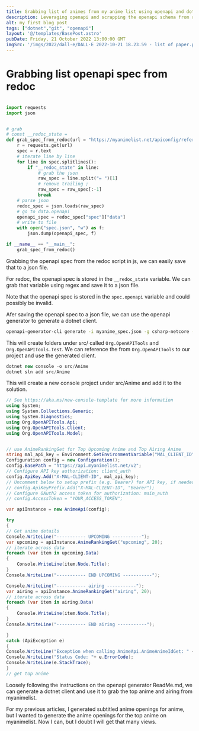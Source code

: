 ```yaml
---
title: Grabbing list of animes from my anime list using openapi and dotnet
description: Leveraging openapi and scrapping the openapi schema from redoc, I can generate a dotnet client to grab my anime list.
alt: my first blog post
tags: ["dotnet","git", "openapi"]
layout: '@/templates/BasePost.astro'
pubDate: Friday, 21 October 2022 13:00:00 GMT
imgSrc: '/imgs/2022/dall-e/DALL·E 2022-10-21 18.23.59 - list of paper.png'
---
```


# Grabbing list openapi spec from redoc

```python

import requests
import json


# grab 
# const __redoc_state =
def grab_spec_from_redoc(url = "https://myanimelist.net/apiconfig/references/api/v2"):
    r = requests.get(url)
    spec = r.text
    # iterate line by line
    for line in spec.splitlines():
        if "__redoc_state" in line:
            # grab the json
            raw_spec = line.split("= ")[1]
            # remove trailing ;
            raw_spec = raw_spec[:-1]
            break
    # parse json
    redoc_spec = json.loads(raw_spec)
    # go to data.openapi
    openapi_spec = redoc_spec["spec"]["data"]
    # write to file
    with open("spec.json", "w") as f:
        json.dump(openapi_spec, f)

if __name__ == "__main__":
    grab_spec_from_redoc()
```

Grabbing the openapi spec from the redoc script in js, we can easily save that to a json file.

For redoc, the openapi spec is stored in the `__redoc_state` variable. We can grab that variable using regex and save it to a json file.

Note that the openapi spec is stored in the `spec.openapi` variable and could possibly be invalid.

Afer saving the openapi spec to a json file, we can use the openapi generator to generate a dotnet client.

```bash
openapi-generator-cli generate -i myanime_spec.json -g csharp-netcore --additional-properties=targetFramework=net6.0 --additional-properties=nullableReferenceTypes=true
```

This will create folders under src/ called `Org.OpenAPITools` and `Org.OpenAPITools.Test`. We can reference the from `Org.OpenAPITools` to our project and use the generated client.

```csharp
dotnet new console -o src/Anime
dotnet sln add src/Anime
```

This will create a new console project under src/Anime and add it to the solution.

```csharp
// See https://aka.ms/new-console-template for more information
using System;
using System.Collections.Generic;
using System.Diagnostics;
using Org.OpenAPITools.Api;
using Org.OpenAPITools.Client;
using Org.OpenAPITools.Model;


// use AnimeRankingGet for Top Upcoming Anime and Top Airing Anime
string mal_api_key = Environment.GetEnvironmentVariable("MAL_CLIENT_ID");
Configuration config = new Configuration();
config.BasePath = "https://api.myanimelist.net/v2";
// Configure API key authorization: client_auth
config.ApiKey.Add("X-MAL-CLIENT-ID", mal_api_key);
// Uncomment below to setup prefix (e.g. Bearer) for API key, if needed
// config.ApiKeyPrefix.Add("X-MAL-CLIENT-ID", "Bearer");
// Configure OAuth2 access token for authorization: main_auth
// config.AccessToken = "YOUR_ACCESS_TOKEN";

var apiInstance = new AnimeApi(config);

try
{
// Get anime details
Console.WriteLine("----------- UPCOMING -----------");
var upcoming = apiInstance.AnimeRankingGet("upcoming", 20);
// iterate across data
foreach (var item in upcoming.Data)
{
    Console.WriteLine(item.Node.Title);
}
Console.WriteLine("----------- END UPCOMING -----------");

Console.WriteLine("----------- airing -----------");
var airing = apiInstance.AnimeRankingGet("airing", 20);
// iterate across data
foreach (var item in airing.Data)
{
    Console.WriteLine(item.Node.Title);
}
Console.WriteLine("----------- END airing -----------");

}
catch (ApiException e)
{
Console.WriteLine("Exception when calling AnimeApi.AnimeAnimeIdGet: " + e.Message );
Console.WriteLine("Status Code: "+ e.ErrorCode);
Console.WriteLine(e.StackTrace);
}
// get top anime
```

Loosely following the instructions on the openapi generator ReadMe.md, we can generate a dotnet client and use it to grab the top anime and airing from myanimelist.

For my previous articles, I generated subtitled anime openings for anime, but I wanted to generate the anime openings for the top anime on myanimelist. Now I can, but I doubt I will get that many views.